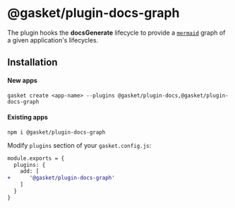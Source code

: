 # @gasket/plugin-docs-graph

The plugin hooks the **docsGenerate** lifecycle to provide a [`mermaid`] graph
of a given application's lifecycles.

## Installation

#### New apps

```
gasket create <app-name> --plugins @gasket/plugin-docs,@gasket/plugin-docs-graph
```

#### Existing apps

```
npm i @gasket/plugin-docs-graph
```

Modify `plugins` section of your `gasket.config.js`:

```diff
module.exports = {
  plugins: {
    add: [
+      '@gasket/plugin-docs-graph'
    ]
  }
}
```

[`mermaid`]: https://mermaid-js.github.io/mermaid/#/
